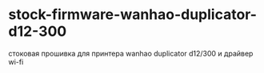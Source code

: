 # stock-firmware-wanhao-duplicator-d12-300
стоковая прошивка для принтера wanhao duplicator d12/300 и драйвер wi-fi
